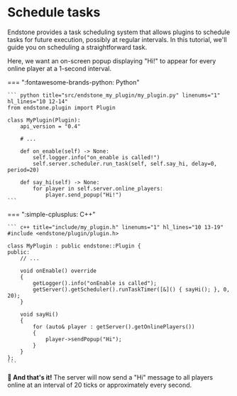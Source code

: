 # Schedule tasks

Endstone provides a task scheduling system that allows plugins to schedule tasks for future execution, possibly at
regular intervals. In this tutorial, we'll guide you on scheduling a straightforward task.

Here, we want an on-screen popup displaying "Hi!" to appear for every online player at a 1-second interval.

=== ":fontawesome-brands-python: Python"

    ``` python title="src/endstone_my_plugin/my_plugin.py" linenums="1" hl_lines="10 12-14"
    from endstone.plugin import Plugin

    class MyPlugin(Plugin):
        api_version = "0.4"

        # ...

        def on_enable(self) -> None:
            self.logger.info("on_enable is called!")
            self.server.scheduler.run_task(self, self.say_hi, delay=0, period=20)

        def say_hi(self) -> None:
            for player in self.server.online_players:
                player.send_popup("Hi!")
    ```

=== ":simple-cplusplus: C++"

    ``` c++ title="include/my_plugin.h" linenums="1" hl_lines="10 13-19"
    #include <endstone/plugin/plugin.h>

    class MyPlugin : public endstone::Plugin {
    public:
        // ...

        void onEnable() override
        {
            getLogger().info("onEnable is called");
            getServer().getScheduler().runTaskTimer([&]() { sayHi(); }, 0, 20);
        }

        void sayHi()
        {
            for (auto& player : getServer().getOnlinePlayers())
            {
                player->sendPopup("Hi");
            }
        }
    };
    ```

**:partying_face: And that's it!** The server will now send a "Hi" message to all players online at an interval of 20
ticks or approximately every second.